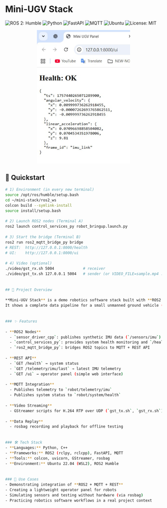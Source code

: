 # Mini-UGV Stack

![ROS 2: Humble](https://img.shields.io/badge/ROS2-Humble-22314E?logo=ros&logoColor=white)
![Python](https://img.shields.io/badge/Python-3.10%20|%203.11-3776AB?logo=python&logoColor=white)
![FastAPI](https://img.shields.io/badge/FastAPI-009688?logo=fastapi&logoColor=white)
![MQTT](https://img.shields.io/badge/MQTT-paho--mqtt-660066?logo=eclipsemosquitto&logoColor=white)
![Ubuntu](https://img.shields.io/badge/Ubuntu-22.04-E95420?logo=ubuntu&logoColor=white)
![License: MIT](https://img.shields.io/badge/License-MIT-green.svg)

<p align="center">
  <img src="docs/img/ui.jpg" alt="Operator UI" width="300">
</p>


## 🚀 Quickstart

```bash
# 1) Environment (in every new terminal)
source /opt/ros/humble/setup.bash
cd ~/mini-stack/ros2_ws
colcon build --symlink-install
source install/setup.bash

# 2) Launch ROS2 nodes (Terminal A)
ros2 launch control_services_py robot_bringup.launch.py

# 3) Start the bridge (Terminal B)
ros2 run ros2_mqtt_bridge_py bridge
# REST:  http://127.0.0.1:8000/health
# UI:    http://127.0.0.1:8000/ui

# 4) Video (optional)
./video/gst_rx.sh 5004             # receiver
./video/gst_tx.sh 127.0.0.1 5004   # sender (or VIDEO_FILE=sample.mp4 ...)


## 📌 Project Overview

**Mini-UGV Stack** is a demo robotics software stack built with **ROS2 Humble**.  
It shows a complete data pipeline for a small unmanned ground vehicle (UGV) — from simulated sensors to web UI and video streaming.


### ✨ Features

- **ROS2 Nodes**
  - `sensor_driver_cpp`: publishes synthetic IMU data (`/sensors/imu`)
  - `control_services_py`: provides system health monitoring and `/health_check` service
  - `ros2_mqtt_bridge_py`: bridges ROS2 topics to MQTT + REST API

- **REST API**
  - `GET /health` → system status
  - `GET /telemetry/imu/last` → latest IMU telemetry
  - `GET /ui` → operator panel (simple web interface)

- **MQTT Integration**
  - Publishes telemetry to `robot/telemetry/imu`
  - Publishes system status to `robot/system/health`

- **Video Streaming**
  - GStreamer scripts for H.264 RTP over UDP (`gst_tx.sh`, `gst_rx.sh`)

- **Data Replay**
  - rosbag recording and playback for offline testing


### 🛠️ Tech Stack
- **Languages:** Python, C++
- **Frameworks:** ROS2 (rclpy, rclcpp), FastAPI, MQTT
- **Tools:** colcon, uvicorn, GStreamer, rosbag
- **Environment:** Ubuntu 22.04 (WSL2), ROS2 Humble


### 🚀 Use Cases
- Demonstrating integration of **ROS2 + MQTT + REST**
- Creating a lightweight operator panel for robots
- Simulating sensors and testing without hardware (via rosbag)
- Practicing robotics software workflows in a real project context
